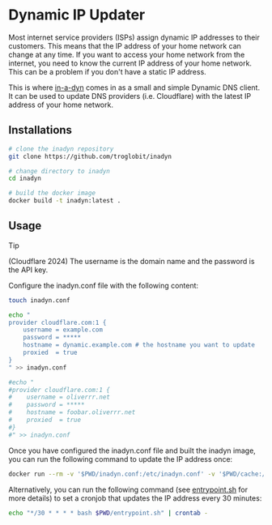 # Dynamic IP Updater

Most internet service providers (ISPs) assign dynamic IP addresses to their customers. This means that the IP address of your home network can change at any time. If you want to access your home network from the internet, you need to know the current IP address of your home network. This can be a problem if you don't have a static IP address.

This is where [in-a-dyn](https://github.com/troglobit/inadyn) comes in as a small and simple Dynamic DNS client. It can be used to update DNS providers (i.e. Cloudflare) with the latest IP address of your home network.

## Installations

```bash
# clone the inadyn repository
git clone https://github.com/troglobit/inadyn

# change directory to inadyn
cd inadyn

# build the docker image
docker build -t inadyn:latest .
```

## Usage

> [!Tip]
> (Cloudflare 2024) The username is the domain name and the password is the API key.

Configure the inadyn.conf file with the following content:

```bash
touch inadyn.conf

echo "
provider cloudflare.com:1 {
    username = example.com
    password = *****
    hostname = dynamic.example.com # the hostname you want to update
    proxied  = true
}
" >> inadyn.conf

#echo "
#provider cloudflare.com:1 {
#    username = oliverrr.net
#    password = *****
#    hostname = foobar.oliverrr.net
#    proxied  = true
#}
#" >> inadyn.conf
```

Once you have configured the inadyn.conf file and built the inadyn image, you can run the following command to update the IP address once:

```bash
docker run --rm -v '$PWD/inadyn.conf:/etc/inadyn.conf' -v '$PWD/cache:/var/cache/inadyn' inadyn:latest -1 --cache-dir=/var/cache/inadyn > /dev/null 2>&1
```

Alternatively, you can run the following command (see [entrypoint.sh](./entrypoint.sh) for more details) to set a cronjob that updates the IP address every 30 minutes:

```bash
echo "*/30 * * * * bash $PWD/entrypoint.sh" | crontab -
```
